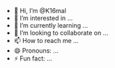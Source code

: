 - 👋 Hi, I’m @K16mal
- 👀 I’m interested in ...
- 🌱 I’m currently learning ...
- 💞️ I’m looking to collaborate on ...
- 📫 How to reach me ...
- 😄 Pronouns: ...
- ⚡ Fun fact: ...

<!---
K16mal/K16mal is a ✨ special ✨ repository because its `README.md` (this file) appears on your GitHub profile.
You can click the Preview link to take a look at your changes.
--->
